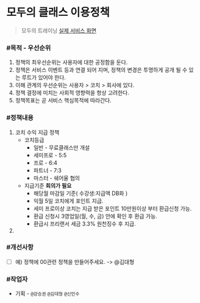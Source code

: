 # 모두의 클래스 이용정책

> 모두의 트레이닝 [실제 서비스 화면](www.modooclass.net)
>



### **#목적 - 우선순위**

1. 정책의 최우선순위는 사용자에 대한 공정함을 둔다.
2. 정책은 서비스 이벤트 등과 연결 되어 지며, 정책의 변경은 투명하게 공개 될 수 있는 루트가 있어야 한다. 
3. 이해 관계의 우선순위는 사용자 > 코치 > 회사에 있다. 
4. 정책 결정에 미치는 사회적 영향력을 항상 고려한다. 
5. 정책목표는 곧 서비스 핵심목적에 따라간다. 




### **#정책내용**

1. 코치 수익 지급 정책
   - 코치등급 
     - 일반 - 무료클래스만 개설
     - 세미프로 - 5:5 
     - 프로 -  6:4 
     - 파트너 - 7:3 
     - 마스터 - 쉐어율 협의
   - 지급기준 **회의가 필요**
     - 해당월 마감일 기준( 수강생:지급액 DB화 )
     - 익월 5일 코치에게 포인트 지급. 
     - 세미 프로이상 코치는 지급 받은 포인트 10만원이상 부터 환급신청 가능. 
     - 환급 신청시 3영업일(월, 수, 금) 안에 확인 후 환급 가능. 
     - 환급시 프리랜서 세금 3.3% 원천징수 후 지급. 
2. 



### #개선사항

- [ ] 예) 정책에 00관련 정책을 만들어주세요. -> @김대형



### **#작업자**

- 기획 - `@강승권` `@김대형` `@신민수` 


